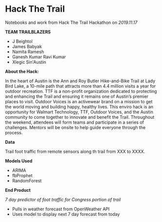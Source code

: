 # Hack The Trail
Notebooks and work from Hack The Trail Hackathon on _2019.11.17_

**TEAM TRAILBLAZERS**
- J Beightol
- James Babyak
- Namita Ramesh
- Ganesh Kumar Ravi Kumar
- Xlegic Sin'Austin

**About the Hack:**

In the heart of Austin is the Ann and Roy Butler Hike-and-Bike Trail at Lady Bird Lake, a 10-mile path that attracts more than 4.4 million visits a year for outdoor recreation. TTF is a non-profit organization dedicated to protecting and enhancing the Trail and ensuring it remains one of Austin’s premier places to visit. Outdoor Voices is an activewear brand on a mission to get the world moving and building happy, healthy lives. This enviro hack is an opportunity for Walmart Technology, TTF, Outdoor Voices, and the Austin community to come together to innovate and benefit the Trail. Throughout the weekend, attendees will form teams and participate in a series of challenges. Mentors will be onsite to help guide everyone through the process.

**Data**

Trail foot traffic from remote sensors along th trail from XXX to XXXX.

**Models Used**
- ARIMA
- fbProphet
- RandomForest

**End Product**

_7 day predictor of foot traffic for Congress portion of trail_
- Pulls in weather forecast from OpenWeather API
- Uses model to display next 7 day forecast from today



